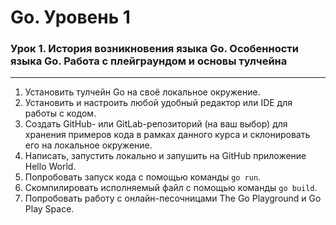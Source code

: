 # Go. Уровень 1
### Урок 1. История возникновения языка Go. Особенности языка Go. Работа с плейграундом и основы тулчейна

---

1. Установить тулчейн Go на своё локальное окружение.
2. Установить и настроить любой удобный редактор или IDE для работы с кодом.
3. Создать GitHub- или GitLab-репозиторий (на ваш выбор) для хранения примеров кода в рамках данного курса и склонировать его на локальное окружение.
4. Написать, запустить локально и запушить на GitHub приложение Hello World.
5. Попробовать запуск кода с помощью команды `go run`.
6. Скомпилировать исполняемый файл с помощью команды `go build`.
7. Попробовать работу с онлайн-песочницами The Go Playground и Go Play Space.
